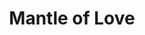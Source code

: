---
layout: artwork-detail
title: "Mantle of Love"
category: "Stone Sculptures"
category_url: "/stone/"
material: "Belgian blue stone"
year: "2002"
images:
  - file: "stone/mantle-of-love/DSCN1390.jpg"
  - file: "stone/mantle-of-love/DSCN1478.jpg"
  - file: "stone/mantle-of-love/DSCN1479.jpg"
  - file: "stone/mantle-of-love/Mantel der liefde detail.jpg"
---